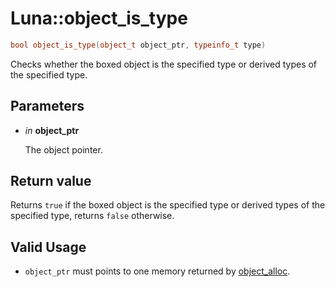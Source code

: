# Luna::object_is_type

```c++
bool object_is_type(object_t object_ptr, typeinfo_t type)
```

Checks whether the boxed object is the specified type or derived types of the specified type. 



## Parameters
* *in* **object_ptr**

    The object pointer. 

## Return value
Returns `true` if the boxed object is the specified type or derived types of the specified type, returns `false` otherwise. 

## Valid Usage
* `object_ptr` must points to one memory returned by [object_alloc](group___runtime_object_1gabbcaac45f20e9e4c322fb1db0376b641.md). 

